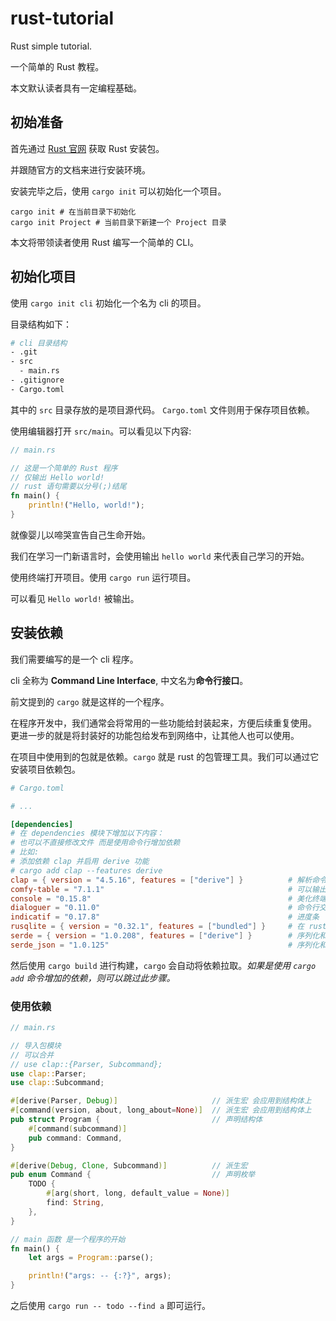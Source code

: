 # rust-tutorial

Rust simple tutorial.

一个简单的 Rust 教程。

本文默认读者具有一定编程基础。

## 初始准备

首先通过 [Rust 官网](https://www.rust-lang.org/zh-CN/learn/get-started) 获取 Rust 安装包。

并跟随官方的文档来进行安装环境。

安装完毕之后，使用 `cargo init` 可以初始化一个项目。

```shell
cargo init # 在当前目录下初始化
cargo init Project # 当前目录下新建一个 Project 目录
```

本文将带领读者使用 Rust 编写一个简单的 CLI。

## 初始化项目

使用 `cargo init cli` 初始化一个名为 cli 的项目。

目录结构如下：

```sh
# cli 目录结构
- .git
- src
  - main.rs
- .gitignore
- Cargo.toml
```

其中的 `src` 目录存放的是项目源代码。 `Cargo.toml` 文件则用于保存项目依赖。

使用编辑器打开 `src/main`。可以看见以下内容:

```rust
// main.rs

// 这是一个简单的 Rust 程序
// 仅输出 Hello world!
// rust 语句需要以分号(;)结尾
fn main() {
    println!("Hello, world!");
}
```

就像婴儿以啼哭宣告自己生命开始。

我们在学习一门新语言时，会使用输出 `hello world` 来代表自己学习的开始。

使用终端打开项目。使用 `cargo run` 运行项目。

可以看见 `Hello world!` 被输出。

## 安装依赖

我们需要编写的是一个 cli 程序。

cli 全称为 **Command Line Interface**, 中文名为**命令行接口**。

前文提到的 `cargo` 就是这样的一个程序。

在程序开发中，我们通常会将常用的一些功能给封装起来，方便后续重复使用。
更进一步的就是将封装好的功能包给发布到网络中，让其他人也可以使用。

在项目中使用到的包就是依赖。`cargo` 就是 rust 的包管理工具。我们可以通过它安装项目依赖包。

```toml
# Cargo.toml

# ...

[dependencies]
# 在 dependencies 模块下增加以下内容：
# 也可以不直接修改文件 而是使用命令行增加依赖
# 比如:
# 添加依赖 clap 并启用 derive 功能
# cargo add clap --features derive
clap = { version = "4.5.16", features = ["derive"] }          # 解析命令行参数
comfy-table = "7.1.1"                                         # 可以输出表格形式
console = "0.15.8"                                            # 美化终端输出
dialoguer = "0.11.0"                                          # 命令行交互，比如文本输入，用户确认
indicatif = "0.17.8"                                          # 进度条
rusqlite = { version = "0.32.1", features = ["bundled"] }     # 在 rust 使用 sqlite
serde = { version = "1.0.208", features = ["derive"] }        # 序列化和反序列化框架
serde_json = "1.0.125"                                        # 序列化和反序列化 JSON
```

然后使用 `cargo build` 进行构建，`cargo` 会自动将依赖拉取。_如果是使用 `cargo add` 命令增加的依赖，则可以跳过此步骤。_

### 使用依赖

```rust
// main.rs

// 导入包模块
// 可以合并
// use clap::{Parser, Subcommand};
use clap::Parser;
use clap::Subcommand;

#[derive(Parser, Debug)]                     // 派生宏 会应用到结构体上
#[command(version, about, long_about=None)]  // 派生宏 会应用到结构体上
pub struct Program {                         // 声明结构体
    #[command(subcommand)]
    pub command: Command,
}

#[derive(Debug, Clone, Subcommand)]          // 派生宏
pub enum Command {                           // 声明枚举
    TODO {
        #[arg(short, long, default_value = None)]
        find: String,
    },
}

// main 函数 是一个程序的开始
fn main() {
    let args = Program::parse();

    println!("args: -- {:?}", args);
}

```

之后使用 `cargo run -- todo --find a` 即可运行。

